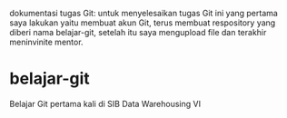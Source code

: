 dokumentasi tugas Git:
untuk menyelesaikan tugas Git ini yang pertama saya lakukan yaitu membuat akun Git, terus membuat respository yang diberi nama belajar-git, setelah itu saya mengupload file dan terakhir meninvinite mentor.
# belajar-git
Belajar Git pertama kali di SIB Data Warehousing VI
